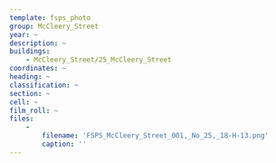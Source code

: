 ```yaml
---
template: fsps_photo
group: McCleery_Street
year: ~
description: ~
buildings:
    - McCleery_Street/25_McCleery_Street
coordinates: ~
heading: ~
classification: ~
section: ~
cell: ~
film_roll: ~
files:
    -
        filename: 'FSPS_McCleery_Street_001,_No_25,_18-H-13.png'
        caption: ''
---
```

